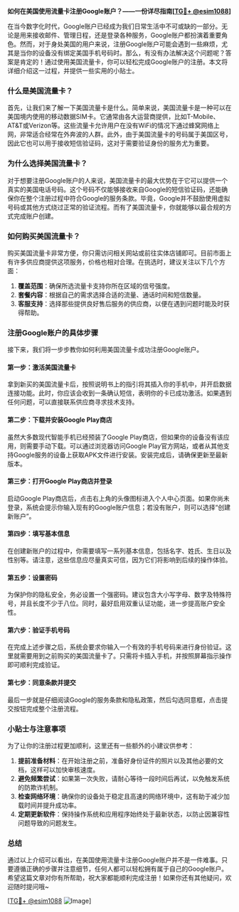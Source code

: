 **如何在美国使用流量卡注册Google账户？——一份详尽指南[[TG💪+ @esim1088](https://t.me/s/esim1088)]**

在当今数字化时代，Google账户已经成为我们日常生活中不可或缺的一部分。无论是用来接收邮件、管理日程，还是登录各种服务，Google账户都扮演着重要角色。然而，对于身处美国的用户来说，注册Google账户可能会遇到一些麻烦，尤其是当你的设备没有绑定美国手机号码时。那么，有没有办法解决这个问题呢？答案是肯定的！通过使用美国流量卡，你可以轻松完成Google账户的注册。本文将详细介绍这一过程，并提供一些实用的小贴士。

### 什么是美国流量卡？

首先，让我们来了解一下美国流量卡是什么。简单来说，美国流量卡是一种可以在美国境内使用的移动数据SIM卡。它通常由各大运营商提供，比如T-Mobile、AT&T或Verizon等。这些流量卡允许用户在没有WiFi的情况下通过蜂窝网络上网，非常适合经常在外奔波的人群。此外，由于美国流量卡的号码属于美国区号，因此它也可以用于接收短信验证码，这对于需要验证身份的服务尤为重要。

### 为什么选择美国流量卡？

对于想要注册Google账户的人来说，美国流量卡的最大优势在于它可以提供一个真实的美国电话号码。这个号码不仅能够接收来自Google的短信验证码，还能确保你在整个注册过程中符合Google的服务条款。毕竟，Google并不鼓励使用虚拟号码或其他方式绕过正常的验证流程。而有了美国流量卡，你就能够以最合规的方式完成账户创建。

### 如何购买美国流量卡？

购买美国流量卡非常方便，你只需访问相关网站或前往实体店铺即可。目前市面上有许多供应商提供这项服务，价格也相对合理。在挑选时，建议关注以下几个方面：

1. **覆盖范围**：确保所选流量卡支持你所在区域的信号强度。
2. **套餐内容**：根据自己的需求选择合适的流量、通话时间和短信数量。
3. **客服支持**：选择那些提供良好售后服务的供应商，以便在遇到问题时能及时获得帮助。

### 注册Google账户的具体步骤

接下来，我们将一步步教你如何利用美国流量卡成功注册Google账户。

#### 第一步：激活美国流量卡

拿到新买的美国流量卡后，按照说明书上的指引将其插入你的手机中，并开启数据连接功能。此时，你应该会收到一条确认短信，表明你的卡已成功激活。如果遇到任何问题，可以直接联系供应商寻求技术支持。

#### 第二步：下载并安装Google Play商店

虽然大多数现代智能手机已经预装了Google Play商店，但如果你的设备没有该应用，则需要手动下载。可以通过浏览器访问Google Play官方网站，或者从其他支持Google服务的设备上获取APK文件进行安装。安装完成后，请确保更新至最新版本。

#### 第三步：打开Google Play商店并登录

启动Google Play商店后，点击右上角的头像图标进入个人中心页面。如果你尚未登录，系统会提示你输入现有的Google账户信息；若没有账户，则可以选择“创建新账户”。

#### 第四步：填写基本信息

在创建新账户的过程中，你需要填写一系列基本信息，包括名字、姓氏、生日以及性别等。请注意，这些信息应尽量真实可信，因为它们将影响到后续的操作体验。

#### 第五步：设置密码

为保护你的隐私安全，务必设置一个强密码。建议包含大小写字母、数字及特殊符号，并且长度不少于八位。同时，最好启用双重认证功能，进一步提高账户安全性。

#### 第六步：验证手机号码

在完成上述步骤之后，系统会要求你输入一个有效的手机号码来进行身份验证。这里就需要用到之前购买的美国流量卡了。只需将卡插入手机，并按照屏幕指示操作即可顺利完成验证。

#### 第七步：同意条款并提交

最后一步就是仔细阅读Google的服务条款和隐私政策，然后勾选同意框，点击提交按钮完成整个注册流程。

### 小贴士与注意事项

为了让你的注册过程更加顺利，这里还有一些额外的小建议供参考：

1. **提前准备材料**：在开始注册之前，准备好身份证件的照片以及其他必要的文档，这样可以加快审核速度。
2. **避免频繁尝试**：如果第一次失败，请耐心等待一段时间后再试，以免触发系统的防欺诈机制。
3. **检查网络环境**：确保你的设备处于稳定且高速的网络环境中，这有助于减少加载时间并提升成功率。
4. **定期更新软件**：保持操作系统和应用程序始终处于最新状态，以防止因兼容性问题导致的问题发生。

### 总结

通过以上介绍可以看出，在美国使用流量卡注册Google账户并不是一件难事。只要遵循正确的步骤并注意细节，任何人都可以轻松拥有属于自己的Google账户。希望这篇文章对你有所帮助，祝大家都能顺利完成注册！如果你还有其他疑问，欢迎随时提问哦~

[[TG💪+ @esim1088](https://t.me/s/esim1088) ![Image](https://i.postimg.cc/4NQfJmqS/Snipaste-2025-05-13-00-14-12.png)]